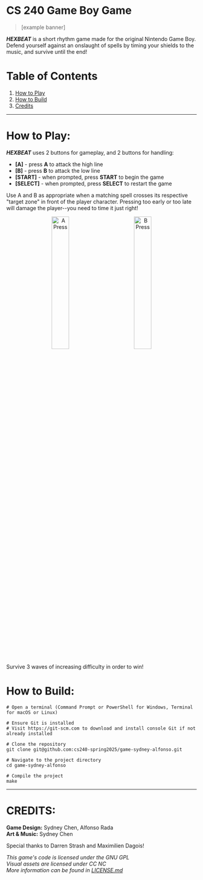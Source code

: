 # CS 240 Game Boy Game
> [example banner]

***HEXBEAT*** is a short rhythm game made for the original Nintendo Game Boy. Defend yourself against an onslaught of spells by timing your shields to the music, and survive until the end!

# Table of Contents
1. [How to Play](#how-to-play)
2. [How to Build](#how-to-build)
3. [Credits](#credits)

---

# How to Play:
***HEXBEAT*** uses 2 buttons for gameplay, and 2 buttons for handling:
* **[A]** - press **A** to attack the high line
* **[B]** - press **B** to attack the low line
* **[START]** - when prompted, press **START** to begin the game
* **[SELECT]** - when prompted, press **SELECT** to restart the game

Use A and B as appropriate when a matching spell crosses its respective "target zone" in front of the player character. Pressing too early or too late will damage the player--you need to time it just right!

<p align="center">
  <img alt="A Press" src="assets/a_press.gif" width="30%">
&nbsp; &nbsp; &nbsp; &nbsp; &nbsp; &nbsp; &nbsp; &nbsp;
  <img alt="B Press" src="assets/b_press.gif" width="30%">
</p>

Survive 3 waves of increasing difficulty in order to win!


# How to Build:
```
# Open a terminal (Command Prompt or PowerShell for Windows, Terminal for macOS or Linux)

# Ensure Git is installed
# Visit https://git-scm.com to download and install console Git if not already installed

# Clone the repository
git clone git@github.com:cs240-spring2025/game-sydney-alfonso.git

# Navigate to the project directory
cd game-sydney-alfonso

# Compile the project
make
```
---
# CREDITS:
**Game Design:** Sydney Chen, Alfonso Rada <br>
**Art & Music:** Sydney Chen

Special thanks to Darren Strash and Maximilien Dagois!

*This game's code is licensed under the GNU GPL*<br>
*Visual assets are licensed under CC NC*<br>
*More information can be found in [LICENSE.md](assets/LICENSE.md)*

